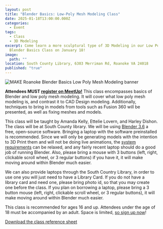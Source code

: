 ```yaml
---
layout: post
title: "Blender Basics: Low-Poly Mesh Modeling Class"
date: 2025-01-18T13:00:00.000Z
categories:
  - Event
tags:
  - Class
  - 3D Modeling
excerpt: Come learn a more sculptural type of 3D Modeling in our Low Poly Mesh
  Blender Basics Class on January 18!
image:
  path: ""
location: South County Library, 6303 Merriman Rd, Roanoke VA 24018
published: "true"
---
```

![MAKE Roanoke Blender Basics Low Poly Mesh Modeling banner](/assets/images/blender-discord.png)

**Attendees MUST [register on MeetUp!](https://www.meetup.com/make-roanoke/events/305097793/)** This class encompasses basics of Blender and low poly mesh modeling. It will cover what low poly mesh modeling is, and contrast it to CAD Design modeling. Additionally, techniques to bring in models from tools such as Fusion 360 will be presented, as well as fixing meshes and models.

This class will be taught by Amanda Kelly, Ettelie Lovern, and Harley Dishon. The class will be at South County library. We will be using [Blender 3.6](https://www.blender.org/download/releases/3-6/) a free, open-source software. Bringing a laptop with the software preinstalled is recommended. Since we will only be generating models with the intention to 3D Print them and will not be doing live animations, the [system requirements](https://www.blender.org/download/requirements/) can be relaxed, and any fairly recent laptop should do a good job of running Blender. Also, please bring a mouse with 3 buttons (left, right, clickable scroll wheel, or 3 regular buttons) if you have it, it will make moving around within Blender much easier.

We can also provide laptops through the South Country Library, in order to use one you will just need to have a Library Card. If you do not have a library card and need one, please bring photo id, so that you may create one before the class. If you plan on borrowing a laptop, please bring a 3 button mouse (left, right, clickable scroll wheel, or 3 regular buttons), it will make moving around within Blender much easier.

This class is recommended for ages 16 and up. Attendees under the age of 18 must be accompanied by an adult. Space is limited, [so sign up now](https://www.meetup.com/make-roanoke/events/305097793/)!

[Download the class reference sheet](https://drive.google.com/file/d/1uTgORoArW2m4OvkFr093GBCogXfdYpdQ/view?usp=drive_link)
